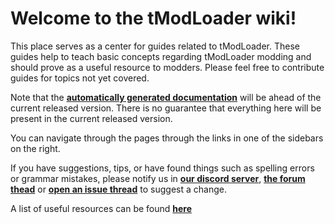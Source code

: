 # Welcome to the tModLoader wiki!  
This place serves as a center for guides related to tModLoader. These guides help to teach basic concepts regarding tModLoader modding and should prove as a useful resource to modders. Please feel free to contribute guides for topics not yet covered.

Note that the **[automatically generated documentation](http://blushiemagic.github.io/tModLoader/html/annotated.html)** will be ahead of the current released version. There is no guarantee that everything here will be present in the current released version.

You can navigate through the pages through the links in one of the sidebars on the right.

If you have suggestions, tips, or have found things such as spelling errors or grammar mistakes, please notify us in **[our discord server](https://discord.me/tmodloader)**, **[the forum thead](https://forums.terraria.org/index.php?threads/1-3-tmodloader-a-modding-api.23726/)** or **[open an issue thread](https://github.com/blushiemagic/tModLoader/issues/new)** to suggest a change.

A list of useful resources can be found **[here](Useful-Resources)**


